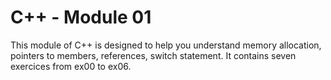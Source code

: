 # C++ - Module 01
This module of C++ is designed to help you understand memory allocation, pointers to members,
references, switch statement. It contains seven exercices from ex00 to ex06.
